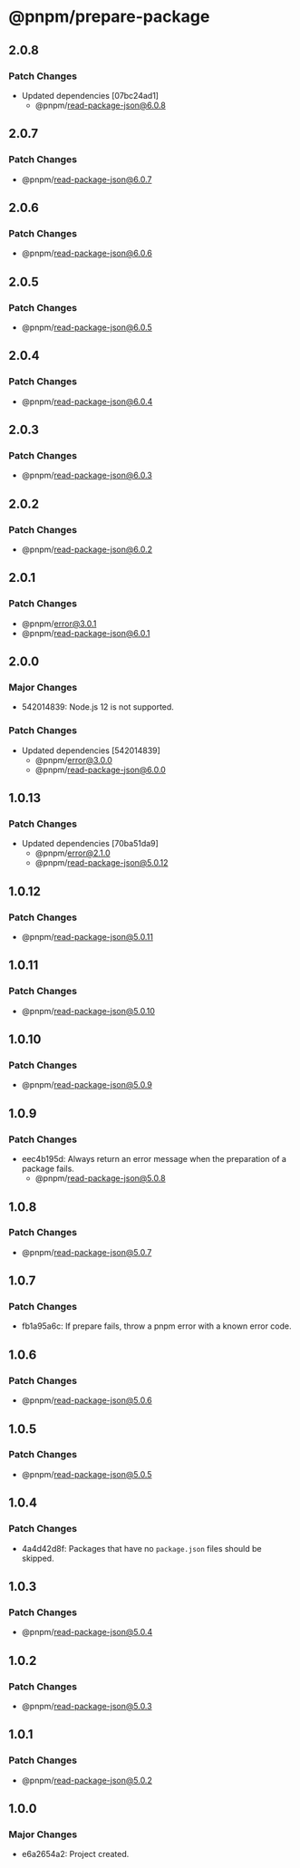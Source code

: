 # @pnpm/prepare-package

## 2.0.8

### Patch Changes

- Updated dependencies [07bc24ad1]
  - @pnpm/read-package-json@6.0.8

## 2.0.7

### Patch Changes

- @pnpm/read-package-json@6.0.7

## 2.0.6

### Patch Changes

- @pnpm/read-package-json@6.0.6

## 2.0.5

### Patch Changes

- @pnpm/read-package-json@6.0.5

## 2.0.4

### Patch Changes

- @pnpm/read-package-json@6.0.4

## 2.0.3

### Patch Changes

- @pnpm/read-package-json@6.0.3

## 2.0.2

### Patch Changes

- @pnpm/read-package-json@6.0.2

## 2.0.1

### Patch Changes

- @pnpm/error@3.0.1
- @pnpm/read-package-json@6.0.1

## 2.0.0

### Major Changes

- 542014839: Node.js 12 is not supported.

### Patch Changes

- Updated dependencies [542014839]
  - @pnpm/error@3.0.0
  - @pnpm/read-package-json@6.0.0

## 1.0.13

### Patch Changes

- Updated dependencies [70ba51da9]
  - @pnpm/error@2.1.0
  - @pnpm/read-package-json@5.0.12

## 1.0.12

### Patch Changes

- @pnpm/read-package-json@5.0.11

## 1.0.11

### Patch Changes

- @pnpm/read-package-json@5.0.10

## 1.0.10

### Patch Changes

- @pnpm/read-package-json@5.0.9

## 1.0.9

### Patch Changes

- eec4b195d: Always return an error message when the preparation of a package fails.
  - @pnpm/read-package-json@5.0.8

## 1.0.8

### Patch Changes

- @pnpm/read-package-json@5.0.7

## 1.0.7

### Patch Changes

- fb1a95a6c: If prepare fails, throw a pnpm error with a known error code.

## 1.0.6

### Patch Changes

- @pnpm/read-package-json@5.0.6

## 1.0.5

### Patch Changes

- @pnpm/read-package-json@5.0.5

## 1.0.4

### Patch Changes

- 4a4d42d8f: Packages that have no `package.json` files should be skipped.

## 1.0.3

### Patch Changes

- @pnpm/read-package-json@5.0.4

## 1.0.2

### Patch Changes

- @pnpm/read-package-json@5.0.3

## 1.0.1

### Patch Changes

- @pnpm/read-package-json@5.0.2

## 1.0.0

### Major Changes

- e6a2654a2: Project created.
